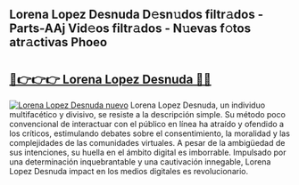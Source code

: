 ## Lorena Lopez Desnuda D𝚎sn𝚞dos filtr𝚊dos - Parts-AAj Vid𝚎os filtr𝚊dos - N𝚞evas f𝚘tos atr𝚊ctivas Phoeo

# <h2><a href="http://mb5ciga.tromn.icu/?c=Lorena+Lopez+Desnuda">🔗👉👉👉 Lorena Lopez Desnuda 🔗🔗</a></h2>

[![Lorena Lopez Desnuda nuevo](https://i.imgur.com/pEAQMta.gif)](http://mb5ciga.tromn.icu/?c=Lorena+Lopez+Desnuda)
Lorena Lopez Desnuda, un individuo multifacético y divisivo, se resiste a la descripción simple. Su método poco convencional de interactuar con el público en línea ha atraído y ofendido a los críticos, estimulando debates sobre el consentimiento, la moralidad y las complejidades de las comunidades virtuales. A pesar de la ambigüedad de sus intenciones, su huella en el ámbito digital es imborrable. Impulsado por una determinación inquebrantable y una cautivación innegable, Lorena Lopez Desnuda impact en los medios digitales es revolucionario.
